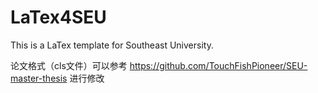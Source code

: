 # LaTex4SEU
This is a LaTex template for Southeast University.

论文格式（cls文件）可以参考 https://github.com/TouchFishPioneer/SEU-master-thesis 进行修改
